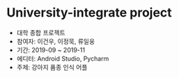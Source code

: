 # University-integrate project

* 대학 종합 프로젝트
* 참여자: 이건우, 이정묵, 류일웅
* 기간: 2019-09 ~ 2019-11
* 에디터: Android Studio, Pycharm
* 주제: 강아지 품종 인식 어플